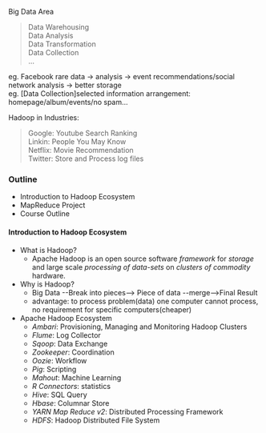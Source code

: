 Big Data Area
> Data Warehousing<br/>
> Data Analysis<br/>
> Data Transformation<br/>
> Data Collection<br/>
> ...<br/>

eg. Facebook rare data -> analysis -> event recommendations/social network analysis -> better storage<br/>
eg. [Data Collection]selected information arrangement: homepage/album/events/no spam...<br/>

Hadoop in Industries:
> Google: Youtube Search Ranking<br/>
> Linkin: People You May Know<br/>
> Netflix: Movie Recommendation<br/>
> Twitter: Store and Process log files<br/>

### Outline ###
 + Introduction to Hadoop Ecosystem
 + MapReduce Project
 + Course Outline
 
 #### Introduction to Hadoop Ecosystem ####
  + What is Hadoop?
       - Apache Hadoop is an open source software *framework* for 
       *storage* and large scale *processing of data-sets* on *clusters of 
       commodity* hardware.
  + Why is Hadoop?
       - Big Data --Break into pieces--> Piece of data --merge-->Final Result
       - advantage: to process problem(data) one computer cannot process, no requirement for specific computers(cheaper)
  + Apache Hadoop Ecosystem
       - *Ambari*: Provisioning, Managing and Monitoring Hadoop Clusters
       - *Flume*: Log Collector
       - *Sqoop*: Data Exchange
       - *Zookeeper*: Coordination
       - *Oozie*: Workflow
       - *Pig*: Scripting
       - *Mahout*: Machine Learning
       - *R Connectors*: statistics
       - *Hive*: SQL Query
       - *Hbase*: Columnar Store
       - *YARN Map Reduce v2*: Distributed Processing Framework
       - *HDFS*: Hadoop Distributed File System
  
       
